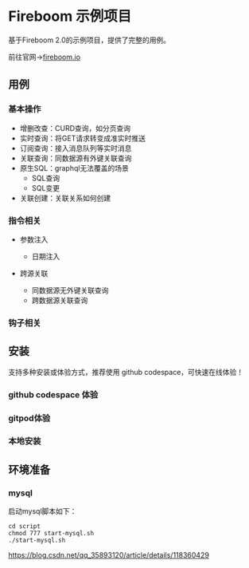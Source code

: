 # Fireboom 示例项目

基于Fireboom 2.0的示例项目，提供了完整的用例。

前往官网->[fireboom.io](http://fireboom.io)

## 用例

### 基本操作

- 增删改查：CURD查询，如分页查询
- 实时查询：将GET请求转变成准实时推送
- 订阅查询：接入消息队列等实时消息
- 关联查询：同数据源有外键关联查询
- 原生SQL：graphql无法覆盖的场景
    - SQL查询
    - SQL变更
- 关联创建：关联关系如何创建

### 指令相关

- 参数注入
    - 日期注入


- 跨源关联
    - 同数据源无外键关联查询
    - 跨数据源关联查询

### 钩子相关



## 安装

支持多种安装或体验方式，推荐使用 github codespace，可快速在线体验！

### github codespace 体验



### gitpod体验


### 本地安装

## 环境准备

### mysql

启动mysql脚本如下：
```
cd script
chmod 777 start-mysql.sh
./start-mysql.sh

```
https://blog.csdn.net/qq_35893120/article/details/118360429